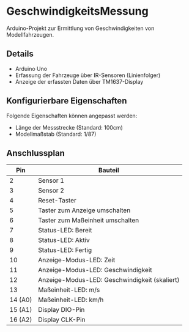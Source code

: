 # GeschwindigkeitsMessung

Arduino-Projekt zur Ermittlung von Geschwindigkeiten von Modellfahrzeugen.

## Details

* Arduino Uno
* Erfassung der Fahrzeuge über IR-Sensoren (Linienfolger)
* Anzeige der erfassten Daten über TM1637-Display

## Konfigurierbare Eigenschaften

Folgende Eigenschaften können angepasst werden:

* Länge der Messstrecke (Standard: 100cm)
* Modellmaßstab (Standard: 1/87)

## Anschlussplan

|Pin     |Bauteil                                       |
|--------|----------------------------------------------|
|2       |Sensor 1                                      |
|3       |Sensor 2                                      |
|4       |Reset-Taster                                  |
|5       |Taster zum Anzeige umschalten                 |
|6       |Taster zum Maßeinheit umschalten              |
|7       |Status-LED: Bereit                            |
|8       |Status-LED: Aktiv                             |
|9       |Status-LED: Fertig                            |
|10      |Anzeige-Modus-LED: Zeit                       |
|11      |Anzeige-Modus-LED: Geschwindigkeit            |
|12      |Anzeige-Modus-LED: Geschwindigkeit (skaliert) |
|13      |Maßeinheit-LED: m/s                           |
|14 (A0) |Maßeinheit-LED: km/h                          |
|15 (A1) |Display DIO-Pin                               |
|16 (A2) |Display CLK-Pin                               |
